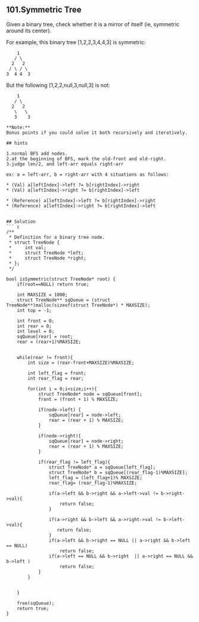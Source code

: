 ## 101.Symmetric Tree

Given a binary tree, check whether it is a mirror of itself (ie, symmetric around its center).

For example, this binary tree [1,2,2,3,4,4,3] is symmetric:
```
    1
   / \
  2   2
 / \ / \
3  4 4  3
```
But the following [1,2,2,null,3,null,3] is not:
```
    1
   / \
  2   2
   \   \
   3    3

**Note:**
Bonus points if you could solve it both recursively and iteratively.

## hints
```
    1.normal BFS add nodes.
    2.at the beginning of BFS, mark the old-front and old-right.
    3.judge len/2, and left-arr equals right-arr

    ex: a = left-arr, b = right-arr with 4 situations as follows:

    * (Val) a[leftIndex]->left ?= b[rightIndex]->right
    * (Val) a[leftIndex]->right ?= b[rightIndex]->left

    * (Reference) a[leftIndex]->left ?= b[rightIndex]->right
    * (Reference) a[leftIndex]->right ?= b[rightIndex]->left
```

## Solution
``` c
/**
 * Definition for a binary tree node.
 * struct TreeNode {
 *     int val;
 *     struct TreeNode *left;
 *     struct TreeNode *right;
 * };
 */

bool isSymmetric(struct TreeNode* root) {
    if(root==NULL) return true;

    int MAXSIZE = 1000;
    struct TreeNode** sqQueue = (struct TreeNode**)malloc(sizeof(struct TreeNode*) * MAXSIZE);
    int top = -1;

    int front = 0;
    int rear = 0;
    int level = 0;
    sqQueue[rear] = root;
    rear = (rear+1)%MAXSIZE;


    while(rear != front){
        int size = (rear-front+MAXSIZE)%MAXSIZE;

        int left_flag = front;
        int rear_flag = rear;

        for(int i = 0;i<size;i++){
            struct TreeNode* node = sqQueue[front];
            front = (front + 1) % MAXSIZE;

            if(node->left) {
                sqQueue[rear] = node->left;
                rear = (rear + 1) % MAXSIZE;
            }

            if(node->right){
                sqQueue[rear] = node->right;
                rear = (rear + 1) % MAXSIZE;
            }

            if(rear_flag != left_flag){
                struct TreeNode* a = sqQueue[left_flag];
                struct TreeNode* b = sqQueue[(rear_flag-1)%MAXSIZE];
                left_flag = (left_flag+1)% MAXSIZE;
                rear_flag= (rear_flag-1)%MAXSIZE;

                if(a->left && b->right && a->left->val != b->right->val){
                    return false;
                }

                if(a->right && b->left && a->right->val != b->left->val){
                   return false;
                }
                if(a->left && b->right == NULL || a->right && b->left == NULL)
                    return false;
                if(a->left == NULL && b->right  || a->right == NULL && b->left )
                    return false;
            }
        }


    }

    free(sqQueue);
    return true;
}
```